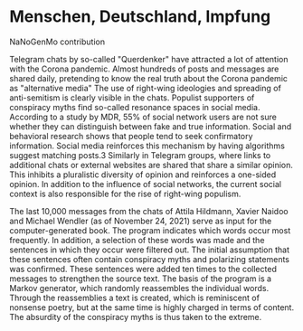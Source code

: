 # Menschen, Deutschland, Impfung
NaNoGenMo contribution 


Telegram chats by so-called "Querdenker" have attracted a lot of attention with the Corona pandemic. Almost hundreds of posts and messages are shared daily, pretending to know the real truth about the Corona pandemic as "alternative media" The use of right-wing ideologies and spreading of anti-semitism is clearly visible in the chats. Populist supporters of conspiracy myths find so-called resonance spaces in social media.
According to a study by MDR, 55% of social network users are not sure whether they can distinguish between fake and true information. Social and behavioral research shows that people tend to seek confirmatory information. Social media reinforces this mechanism by having algorithms suggest matching posts.3 Similarly in Telegram groups, where links to additional chats or external websites are shared that share a similar opinion. This inhibits a pluralistic diversity of opinion and reinforces a one-sided opinion. In addition to the influence of social networks, the current social context is also responsible for the rise of right-wing populism.

The last 10,000 messages from the chats of Attila Hildmann, Xavier Naidoo and Michael Wendler (as of November 24, 2021) serve as input for the computer-generated book. The program indicates which words occur most frequently. In addition, a selection of these words was made and the sentences in which they occur were filtered out. The initial assumption that these sentences often contain conspiracy myths and polarizing statements was confirmed. These sentences were added ten times to the collected messages to strengthen the source text. The basis of the program is a Markov generator, which randomly reassembles the individual words. Through the reassemblies a text is created, which is reminiscent of nonsense poetry, but at the same time is highly charged in terms of content. The absurdity of the conspiracy myths is thus taken to the extreme. 


